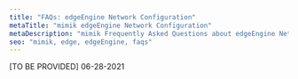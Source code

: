 ```yaml
---
title: "FAQs: edgeEngine Network Configuration"
metaTitle: "mimik edgeEngine Network Configuration"
metaDescription: "mimik Frequently Asked Questions about edgeEngine Network Configuration"
seo: "mimik, edge, edgeEngine, faqs"
---
```


[TO BE PROVIDED]
06-28-2021
